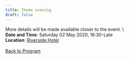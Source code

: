 ```yaml
---
title: Theme evening
draft: false
---
```


More details will be made available closer to the event. \\
\
**Date and Time**: Saturday 02 May 2020, 18:30-Late \
**Location**: [Riverside Hotel](/venue)
\
\
[Back to Program](/program)
